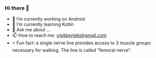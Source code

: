 ### Hi there 👋


- 🔭 I’m currently working on Android
- 🌱 I’m currently learning Kotlin
- 💬 Ask me about ...
- 📫 How to reach me: yigitbeyteki@gmail.com
- ⚡ Fun fact: a single nerve line provides access to 3 muscle groups necessary for walking. The line is called "femoral nerve".
